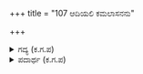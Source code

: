 +++
title = "107 ಆದಿಯಲಿ ಕಮಲಾಸನನು"

+++

<details><summary>ಗದ್ಯ (ಕ.ಗ.ಪ) </summary>

107. ಮೊದಲು ಬ್ರಹ್ಮ ಮಧ್ಯದಲಿ ವಿಷ್ಣುವು ಮೇಲೆ ತುದಿಯಲಿ ಶಿವನಿರಲು ಹೀಗೆ ತ್ರಿಮೂರ್ತಿಗಳು ದರ್ಭೆಯಲ್ಲಿ ನಿಂತು ಸಮಸ್ತ ಲೋಕವನ್ನು ಕಾಯುತ್ತಿದ್ದಾರೆ. ಹೀಗಿರುವಾಗ ದರ್ಭೆಯ ಮಹಿಮೆಯನ್ನು ವಿವರಿಸುವವರು ಯಾರು ?
</details>

<details><summary>ಪದಾರ್ಥ (ಕ.ಗ.ಪ) </summary>

ಅಂಕುರ-ಮೊಳಕೆ/ಬೆಳೆ, ಬಣ್ಣಿಸು-ವಿವರಿಸು.
</details>
